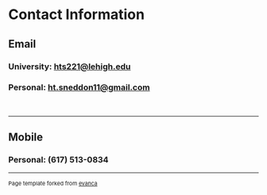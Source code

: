 # Contact Information
  ## Email
  
  ### University: hts221@lehigh.edu
  ### Personal: ht.sneddon11@gmail.com
  <br>
  
  ---

  ## Mobile
  ### Personal: (617) 513-0834
  
  ---

<p style="font-size:11px">Page template forked from <a href="https://github.com/evanca/quick-portfolio">evanca</a></p>
<!-- Remove above link if you don't want to attibute -->
